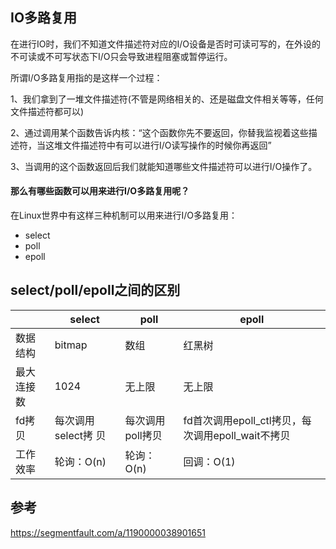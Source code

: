 ## IO多路复用

在进行IO时，我们不知道文件描述符对应的I/O设备是否时可读可写的，在外设的不可读或不可写状态下I/O只会导致进程阻塞或暂停运行。

所谓I/O多路复用指的是这样一个过程：

1、我们拿到了一堆文件描述符(不管是网络相关的、还是磁盘文件相关等等，任何文件描述符都可以)

2、通过调用某个函数告诉内核：“这个函数你先不要返回，你替我监视着这些描述符，当这堆文件描述符中有可以进行I/O读写操作的时候你再返回”

3、当调用的这个函数返回后我们就能知道哪些文件描述符可以进行I/O操作了。

#### 那么有哪些函数可以用来进行I/O多路复用呢？

在Linux世界中有这样三种机制可以用来进行I/O多路复用：

* select
* poll
* epoll

## select/poll/epoll之间的区别

|            | select              | poll             | epoll                                             |
| ---------- | ------------------- | ---------------- | ------------------------------------------------- |
| 数据结构   | bitmap              | 数组             | 红黑树                                            |
| 最大连接数 | 1024                | 无上限           | 无上限                                            |
| fd拷贝     | 每次调用select拷 贝 | 每次调用poll拷贝 | fd首次调用epoll_ctl拷贝，每次调用epoll_wait不拷贝 |
| 工作效率   | 轮询：O(n)          | 轮询：O(n)       | 回调：O(1)                                        |

## 参考

https://segmentfault.com/a/1190000038901651


